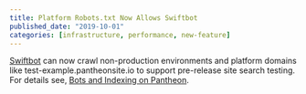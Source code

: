 ```yaml
---
title: Platform Robots.txt Now Allows Swiftbot
published_date: "2019-10-01"
categories: [infrastructure, performance, new-feature]
---
```

[Swiftbot](https://swiftype.com/swiftbot) can now crawl non-production environments and platform domains like test-example.pantheonsite.io to support pre-release site search testing. For details see, [Bots and Indexing on Pantheon](/bots-and-indexing).
